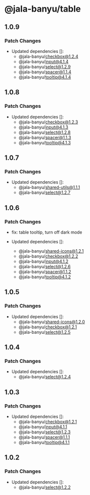 # @jala-banyu/table

## 1.0.9

### Patch Changes

- Updated dependencies []:
  - @jala-banyu/checkbox@1.2.4
  - @jala-banyu/input@4.1.4
  - @jala-banyu/select@1.2.9
  - @jala-banyu/spacer@1.1.4
  - @jala-banyu/tooltip@4.1.4

## 1.0.8

### Patch Changes

- Updated dependencies []:
  - @jala-banyu/checkbox@1.2.3
  - @jala-banyu/input@4.1.3
  - @jala-banyu/select@1.2.8
  - @jala-banyu/spacer@1.1.3
  - @jala-banyu/tooltip@4.1.3

## 1.0.7

### Patch Changes

- Updated dependencies []:
  - @jala-banyu/shared-utils@1.1.1
  - @jala-banyu/select@1.2.7

## 1.0.6

### Patch Changes

- fix: table tooltip, turn off dark mode

- Updated dependencies []:
  - @jala-banyu/shared-icons@1.2.1
  - @jala-banyu/checkbox@1.2.2
  - @jala-banyu/input@4.1.2
  - @jala-banyu/select@1.2.6
  - @jala-banyu/spacer@1.1.2
  - @jala-banyu/tooltip@4.1.2

## 1.0.5

### Patch Changes

- Updated dependencies []:
  - @jala-banyu/shared-icons@1.2.0
  - @jala-banyu/checkbox@1.2.1
  - @jala-banyu/select@1.2.5

## 1.0.4

### Patch Changes

- Updated dependencies []:
  - @jala-banyu/select@1.2.4

## 1.0.3

### Patch Changes

- Updated dependencies []:
  - @jala-banyu/checkbox@1.2.1
  - @jala-banyu/input@4.1.1
  - @jala-banyu/select@1.2.3
  - @jala-banyu/spacer@1.1.1
  - @jala-banyu/tooltip@4.1.1

## 1.0.2

### Patch Changes

- Updated dependencies []:
  - @jala-banyu/select@1.2.2
